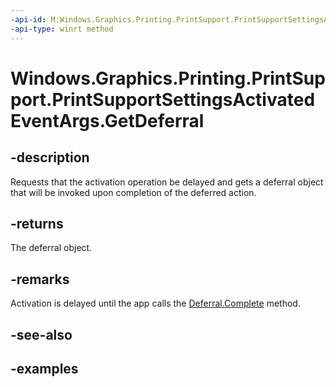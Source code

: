 ```yaml
---
-api-id: M:Windows.Graphics.Printing.PrintSupport.PrintSupportSettingsActivatedEventArgs.GetDeferral
-api-type: winrt method
---
```


# Windows.Graphics.Printing.PrintSupport.PrintSupportSettingsActivatedEventArgs.GetDeferral

<!--
public Windows.Foundation.Deferral GetDeferral ();
-->


## -description

Requests that the activation operation be delayed and gets a deferral object that will be invoked upon completion of the deferred action.

## -returns

The deferral object.

## -remarks

Activation is delayed until the app calls the [Deferral.Complete](/uwp/api/windows.foundation.deferral.complete) method.

## -see-also

## -examples


